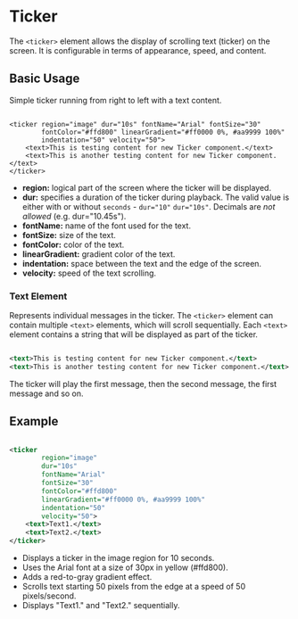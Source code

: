 # Ticker

The `<ticker>` element allows the display of scrolling text (ticker) on the screen. It is configurable in terms of
appearance, speed, and content.

## Basic Usage

Simple ticker running from right to left with a text content.

```

<ticker region="image" dur="10s" fontName="Arial" fontSize="30"
        fontColor="#ffd800" linearGradient="#ff0000 0%, #aa9999 100%"
        indentation="50" velocity="50">
    <text>This is testing content for new Ticker component.</text>
    <text>This is another testing content for new Ticker component.</text>
</ticker>
```

- **region:** logical part of the screen where the ticker will be displayed.
- **dur:** specifies a duration of the ticker during playback. The valid value is either with or without
  `seconds` - `dur="10"` `dur="10s"`. Decimals are *not allowed* (e.g. dur="10.45s").
- **fontName:** name of the font used for the text.
- **fontSize:** size of the text.
- **fontColor:** color of the text.
- **linearGradient:** gradient color of the text.
- **indentation:** space between the text and the edge of the screen.
- **velocity:** speed of the text scrolling.

### Text Element

Represents individual messages in the ticker.
The `<ticker>` element can contain multiple `<text>` elements, which will scroll sequentially.
Each `<text>` element contains a string that will be displayed as part of the ticker.

```xml

<text>This is testing content for new Ticker component.</text>
<text>This is another testing content for new Ticker component.</text>
```

The ticker will play the first message, then the second message, the first message and so on.

## Example

```xml

<ticker
        region="image"
        dur="10s"
        fontName="Arial"
        fontSize="30"
        fontColor="#ffd800"
        linearGradient="#ff0000 0%, #aa9999 100%"
        indentation="50"
        velocity="50">
    <text>Text1.</text>
    <text>Text2.</text>
</ticker>
```

- Displays a ticker in the image region for 10 seconds.
- Uses the Arial font at a size of 30px in yellow (#ffd800).
- Adds a red-to-gray gradient effect.
- Scrolls text starting 50 pixels from the edge at a speed of 50 pixels/second.
- Displays "Text1." and "Text2." sequentially.

